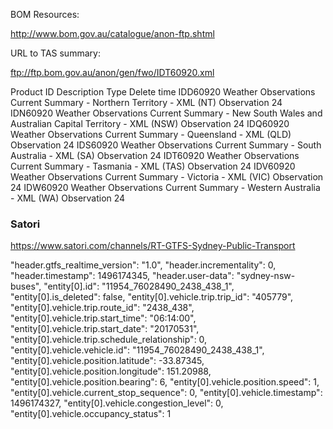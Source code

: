 


BOM Resources:


http://www.bom.gov.au/catalogue/anon-ftp.shtml

URL to TAS summary:

ftp://ftp.bom.gov.au/anon/gen/fwo/IDT60920.xml


Product ID  Description Type    Delete time
IDD60920    Weather Observations Current Summary - Northern Territory - XML (NT)    Observation 24
IDN60920    Weather Observations Current Summary - New South Wales and Australian Capital Territory - XML (NSW) Observation 24
IDQ60920    Weather Observations Current Summary - Queensland - XML (QLD)   Observation 24
IDS60920    Weather Observations Current Summary - South Australia - XML (SA)   Observation 24
IDT60920    Weather Observations Current Summary - Tasmania - XML (TAS) Observation 24
IDV60920    Weather Observations Current Summary - Victoria - XML (VIC) Observation 24
IDW60920    Weather Observations Current Summary - Western Australia - XML (WA) Observation 24


### Satori

https://www.satori.com/channels/RT-GTFS-Sydney-Public-Transport

 "header.gtfs_realtime_version": "1.0",
 "header.incrementality": 0,
 "header.timestamp": 1496174345,
 "header.user-data": "sydney-nsw-buses",
 "entity[0].id": "11954_76028490_2438_438_1",
 "entity[0].is_deleted": false,
 "entity[0].vehicle.trip.trip_id": "405779",
 "entity[0].vehicle.trip.route_id": "2438_438",
 "entity[0].vehicle.trip.start_time": "06:14:00",
 "entity[0].vehicle.trip.start_date": "20170531",
 "entity[0].vehicle.trip.schedule_relationship": 0,
 "entity[0].vehicle.vehicle.id": "11954_76028490_2438_438_1",
 "entity[0].vehicle.position.latitude": -33.87345,
 "entity[0].vehicle.position.longitude": 151.20988,
 "entity[0].vehicle.position.bearing": 6,
 "entity[0].vehicle.position.speed": 1,
 "entity[0].vehicle.current_stop_sequence": 0,
 "entity[0].vehicle.timestamp": 1496174327,
 "entity[0].vehicle.congestion_level": 0,
 "entity[0].vehicle.occupancy_status": 1